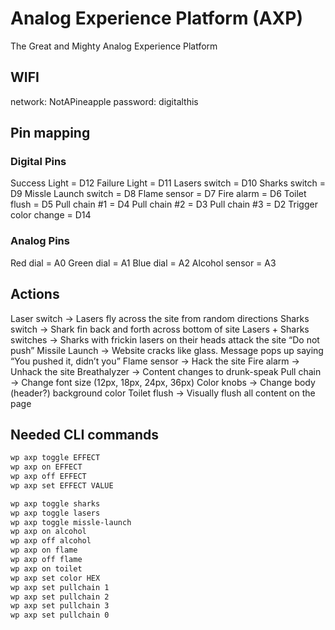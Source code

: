 # Analog Experience Platform (AXP)
The Great and Mighty Analog Experience Platform

## WIFI
network: NotAPineapple
password: digitalthis

## Pin mapping

### Digital Pins
Success Light = D12
Failure Light = D11
Lasers switch = D10
Sharks switch = D9
Missle Launch switch = D8
Flame sensor = D7
Fire alarm = D6
Toilet flush = D5
Pull chain #1 = D4
Pull chain #2 = D3
Pull chain #3 = D2
Trigger color change = D14

### Analog Pins

Red dial = A0
Green dial = A1
Blue dial = A2
Alcohol sensor = A3

## Actions

Laser switch → Lasers fly across the site from random directions
Sharks switch → Shark fin back and forth across bottom of site
Lasers + Sharks switches → Sharks with frickin lasers on their heads attack the site
“Do not push” Missile Launch → Website cracks like glass. Message pops up saying “You pushed it, didn’t you”
Flame sensor → Hack the site
Fire alarm → Unhack the site
Breathalyzer → Content changes to drunk-speak
Pull chain → Change font size (12px, 18px, 24px, 36px)
Color knobs → Change body (header?) background color
Toilet flush → Visually flush all content on the page

## Needed CLI commands

```bash
wp axp toggle EFFECT
wp axp on EFFECT
wp axp off EFFECT
wp axp set EFFECT VALUE

wp axp toggle sharks
wp axp toggle lasers
wp axp toggle missle-launch
wp axp on alcohol
wp axp off alcohol
wp axp on flame
wp axp off flame
wp axp on toilet
wp axp set color HEX
wp axp set pullchain 1
wp axp set pullchain 2
wp axp set pullchain 3
wp axp set pullchain 0
```
